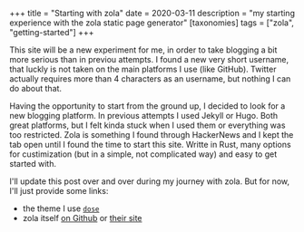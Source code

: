 +++
title = "Starting with zola"
date = 2020-03-11
description = "my starting experience with the zola static page generator"
[taxonomies]
tags = ["zola", "getting-started"]
+++

This site will be a new experiment for me, in order to take blogging a bit more serious than in previou
attempts. I found a new very short username, that luckly is not taken on the main platforms I use (like GitHub).
Twitter actually requires more than 4 characters as an username, but nothing I can do about that.

Having the opportunity to start from the ground up, I decided to look for a new blogging platform. In previous
attempts I used Jekyll or Hugo. Both great platforms, but I felt kinda stuck when I used them or everything was too restricted.
Zola is something I found through HackerNews and I kept the tab open until I found the time to start this site. Writte in Rust,
many options for custimization (but in a simple, not complicated way) and easy to get started with.

I'll update this post over and over during my journey with zola. But for now, I'll just provide some links:

- the theme I use [`dose`](https://github.com/oltd/dose)
- zola itself [on Github](https://github.com/getzola/zola) or [their site](https://www.getzola.org/)